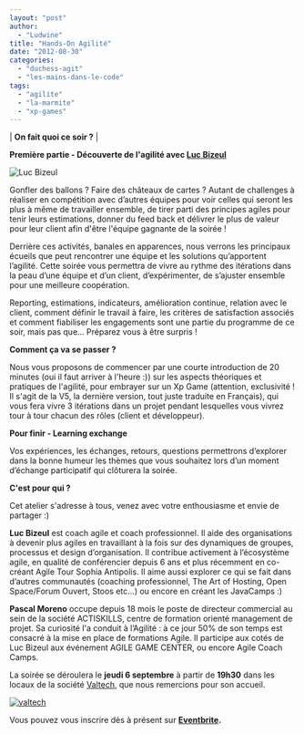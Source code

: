 ```yaml
---
layout: "post"
author: 
  - "Ludwine"
title: "Hands-On Agilité"
date: "2012-08-30"
categories: 
  - "duchess-agit"
  - "les-mains-dans-le-code"
tags: 
  - "agilite"
  - "la-marmite"
  - "xp-games"
---
```


| **On fait quoi ce soir ?** |

**Première partie - Découverte de l'agilité avec [Luc Bizeul](http://twitter.com/LucBizeul)**

![Luc Bizeul](/assets/2012/08/2012-08-30-hands-on-agilite/LucBizeul-199x300.jpg "Luc Bizeul")

Gonfler des ballons ? Faire des châteaux de cartes ? Autant de challenges à réaliser en compétition avec d’autres équipes pour voir celles qui seront les plus à même de travailler ensemble, de tirer parti des principes agiles pour tenir leurs estimations, donner du feed back et délivrer le plus de valeur pour leur client afin d'être l'équipe gagnante de la soirée !

Derrière ces activités, banales en apparences, nous verrons les principaux écueils que peut rencontrer une équipe et les solutions qu’apportent l’agilité. Cette soirée vous permettra de vivre au rythme des itérations dans la peau d’une équipe et d’un client, d’expérimenter, de s’ajuster ensemble pour une meilleure coopération.

Reporting, estimations, indicateurs, amélioration continue, relation avec le client, comment définir le travail à faire, les critères de satisfaction associés et comment fiabiliser les engagements sont une partie du programme de ce soir, mais pas que... Préparez vous à être surpris !

**Comment ça va se passer ?** 

Nous vous proposons de commencer par une courte introduction de 20 minutes (oui il faut arriver à l'heure :)) sur les aspects théoriques et pratiques de l'agilité, pour embrayer sur un Xp Game (attention, exclusivité ! Il s'agit de la V5, la dernière version, tout juste traduite en Français), qui vous fera vivre 3 itérations dans un projet pendant lesquelles vous vivrez tour à tour chacun des rôles (client et développeur).

****Pour finir** - Learning exchange** 

Vos expériences, les échanges, retours, questions permettrons d’explorer dans la bonne humeur les thèmes que vous souhaitez lors d’un moment d’échange participatif qui clôturera la soirée.

**C'est pour qui ?** 

Cet atelier s'adresse à tous, venez avec votre enthousiasme et envie de partager :)

**Luc Bizeul** est coach agile et coach professionnel. Il aide des organisations à devenir plus agiles en travaillant à la fois sur des dynamiques de groupes, processus et design d’organisation. Il contribue activement à l’écosystème agile, en qualité de conférencier depuis 6 ans et plus récemment en co-créant Agile Tour Sophia Antipolis. Il aime aussi explorer ce qui se fait dans d’autres communautés (coaching professionnel, The Art of Hosting, Open Space/Forum Ouvert, Stoos etc...) ou encore en créant les JavaCamps :)

**Pascal Moreno** occupe depuis 18 mois le poste de directeur commercial au sein de la société ACTISKILLS, centre de formation orienté management de projet. Sa curiosité l'a conduit à l’Agilité : à ce jour 50% de son temps est consacré à la mise en place de formations Agile. Il participe aux cotés de Luc Bizeul aux événement AGILE GAME CENTER, ou encore Agile Coach Camps.

La soirée se déroulera le **jeudi 6 septembre** à partir de **19h30** dans les locaux de la société [Valtech](http://www.valtech.fr/fr/index.html "Site Valtech"), que nous remercions pour son accueil.

[![valtech](/assets/2012/08/2012-08-30-hands-on-agilite/valtech_2.png "valtech")](http://www.valtech.fr/fr/index.html)

Vous pouvez vous inscrire dès à présent sur **[Eventbrite](http://duchessfr-serious-game-es2.eventbrite.com/?rank=1 "Serious Game Duchessfr").**
